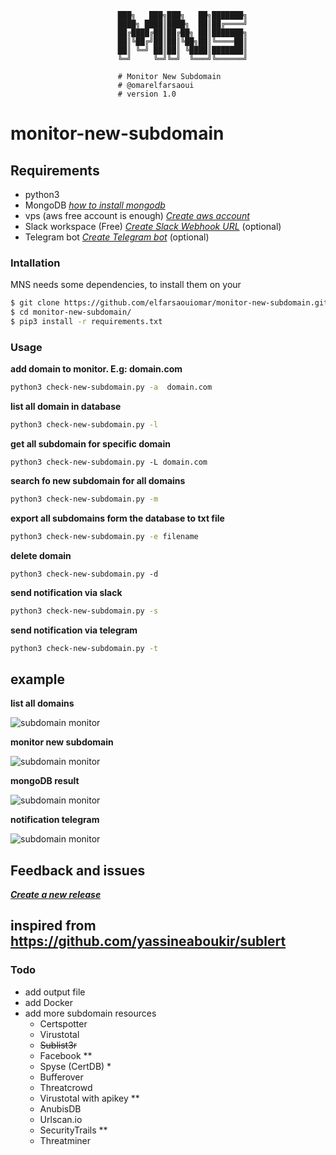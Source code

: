 ```
                        ███╗   ███╗███╗   ██╗███████╗
                        ████╗ ████║████╗  ██║██╔════╝
                        ██╔████╔██║██╔██╗ ██║███████╗
                        ██║╚██╔╝██║██║╚██╗██║╚════██║
                        ██║ ╚═╝ ██║██║ ╚████║███████║
                        ╚═╝     ╚═╝╚═╝  ╚═══╝╚══════╝            

                        # Monitor New Subdomain
                        # @omarelfarsaoui
                        # version 1.0     
```
# monitor-new-subdomain


## Requirements
 * python3 
 * MongoDB *[how to install mongodb](https://www.digitalocean.com/community/tutorials/how-to-install-mongodb-on-ubuntu-18-04)*
 * vps (aws free account is enough) *[Create aws account ](https://aws.amazon.com/premiumsupport/knowledge-center/create-and-activate-aws-account/)*
 * Slack workspace (Free) *[Create Slack Webhook URL](https://get.slack.help/hc/en-us/articles/115005265063-Incoming-WebHooks-for-Slack)* (optional)
 * Telegram bot *[Create Telegram bot](https://medium.com/@xabaras/sending-a-message-to-a-telegram-channel-the-easy-way-eb0a0b32968)* (optional)

### Intallation

MNS needs some dependencies, to install them on your 

```bash
$ git clone https://github.com/elfarsaouiomar/monitor-new-subdomain.git
$ cd monitor-new-subdomain/
$ pip3 install -r requirements.txt

```

### Usage

**add domain to monitor. E.g: domain.com**
```bash
python3 check-new-subdomain.py -a  domain.com
```

**list all domain in database**
```bash
python3 check-new-subdomain.py -l
```

**get all subdomain for specific domain**
```
python3 check-new-subdomain.py -L domain.com
```

**search fo new subdomain for all domains**
```bash
python3 check-new-subdomain.py -m
```
**export all subdomains form the database to txt file**
```bash
python3 check-new-subdomain.py -e filename
```

**delete domain**
```
python3 check-new-subdomain.py -d
```

**send notification via slack**
```bash
python3 check-new-subdomain.py -s
```

**send notification via telegram**
```bash
python3 check-new-subdomain.py -t
```

## example

**list all domains**

![subdomain monitor](https://i.ibb.co/6ZNWtJS/Screenshot-from-2020-10-26-14-27-24.png)


**monitor new subdomain**

![subdomain monitor](https://i.ibb.co/TYN3hRg/Screenshot-from-2020-10-26-15-00-34.png)

**mongoDB result**

![subdomain monitor](https://i.ibb.co/CKL3Hw0/target.png)


**notification telegram**

![subdomain monitor](https://i.ibb.co/L8shfJG/Screenshot-from-2020-10-26-15-02-13.png)

## Feedback and issues
***[Create a new release](https://github.com/elfarsaouiomar/monitor-new-subdomain/releases/new)***

## inspired from https://github.com/yassineaboukir/sublert

### Todo
 * add output file
 * add Docker
 * add more subdomain resources
    * Certspotter
    * Virustotal
    * ~~Sublist3r~~
    * Facebook **
    * Spyse (CertDB) *
    * Bufferover
    * Threatcrowd
    * Virustotal with apikey **
    * AnubisDB
    * Urlscan.io
    * SecurityTrails **
    * Threatminer

